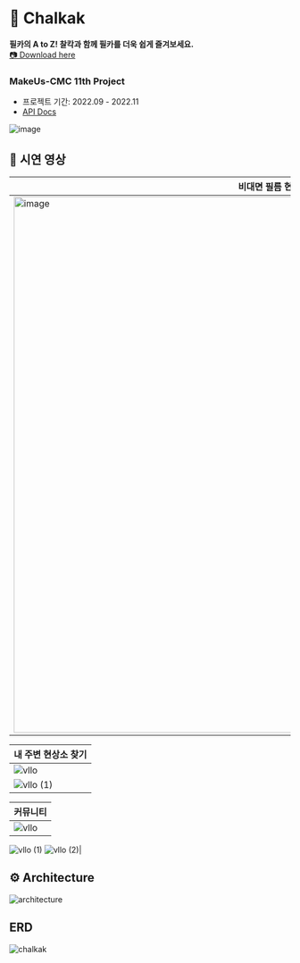 # 📸 Chalkak
**필카의 A to Z! 찰칵과 함께 필카를 더욱 쉽게 즐겨보세요.** <br>
[📷 Download here](https://www.notion.so/Chalkak-076dc8dd85964a23bd073fa1a083e6fc) <br>


### MakeUs-CMC 11th Project
- 프로젝트 기간: 2022.09 - 2022.11
- [API Docs](http://chalkak.shop/swagger-ui/index.html#/)


![image](https://user-images.githubusercontent.com/70634740/204503085-6559ce4b-578e-4cca-9e53-6f7cf44a5cd8.png)
<br>

## 🎥 시연 영상
|비대면 필름 현상 / 스캔|
|------|
|<img width="960" alt="image" src="https://user-images.githubusercontent.com/70634740/204503506-7da4dee7-f035-4eaa-9841-7c593f5029ea.png">|

|내 주변 현상소 찾기|
|------|
|![vllo](https://user-images.githubusercontent.com/70634740/206471033-03b26bd6-578b-4be1-b9c8-7e9f56b7a03e.gif)
![vllo (1)](https://user-images.githubusercontent.com/70634740/206471071-74ba6592-208a-49fd-89b9-aeb19ab3ced7.gif)|

|커뮤니티|
|------|
|![vllo](https://user-images.githubusercontent.com/70634740/206658618-3415e726-b8a6-4f1d-8ea3-cf19e8a030a9.gif)
![vllo (1)](https://user-images.githubusercontent.com/70634740/206658655-d9b0a13e-864d-41dc-8454-891109c2eb03.gif)
![vllo (2)](https://user-images.githubusercontent.com/70634740/206658659-4a007415-db82-4058-8424-ad0fe585d4bb.gif)|






## ⚙️ Architecture
![architecture](https://user-images.githubusercontent.com/70634740/206380571-7bcaaab3-b4ac-4f26-be1a-937477c0b5f6.png)

## ERD

![chalkak](https://user-images.githubusercontent.com/70634740/206471796-453b66c4-3f24-4321-a563-a1bc91f800c4.png)
